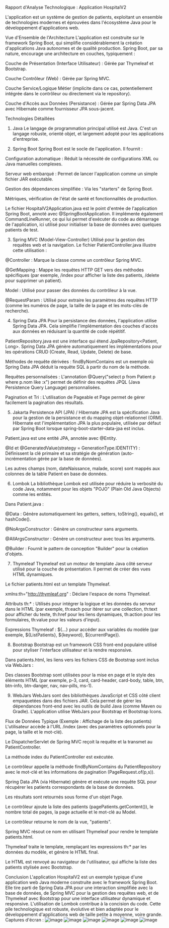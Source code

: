 Rapport d'Analyse Technologique : Application HospitalV2

L'application est un système de gestion de patients, exploitant un ensemble de technologies modernes et éprouvées dans l'écosystème Java pour le développement d'applications web.

Vue d'Ensemble de l'Architecture
L'application est construite sur le framework Spring Boot, qui simplifie considérablement la création d'applications Java autonomes et de qualité production. 
Spring Boot, par sa nature, encourage une architecture en couches, typiquement :

Couche de Présentation (Interface Utilisateur) : Gérée par Thymeleaf et Bootstrap.

Couche Contrôleur (Web) : Gérée par Spring MVC.

Couche Service/Logique Métier (implicite dans ce cas, potentiellement intégrée dans le contrôleur ou directement via le repository).

Couche d'Accès aux Données (Persistance) : Gérée par Spring Data JPA avec Hibernate comme fournisseur JPA sous-jacent.

Technologies Détaillées
1. Java
Le langage de programmation principal utilisé est Java. C'est un langage robuste, orienté objet, et largement adopté pour les applications d'entreprise.

2. Spring Boot
Spring Boot est le socle de l'application. Il fournit :

Configuration automatique : Réduit la nécessité de configurations XML ou Java manuelles complexes.

Serveur web embarqué  : Permet de lancer l'application comme un simple fichier JAR exécutable.

Gestion des dépendances simplifiée : Via les "starters" de Spring Boot.

Métriques, vérification de l'état de santé et fonctionnalités de production.

Le fichier HospitalV2Application.java est le point d'entrée de l'application Spring Boot, annoté avec @SpringBootApplication. 
Il implémente également CommandLineRunner, ce qui lui permet d'exécuter du code au démarrage de l'application, ici utilisé pour initialiser la base de données avec quelques patients de test.

3. Spring MVC (Model-View-Controller)
Utilisé pour la gestion des requêtes web et la navigation. Le fichier PatientController.java illustre cette utilisation :

@Controller : Marque la classe comme un contrôleur Spring MVC.

@GetMapping : Mappe les requêtes HTTP GET vers des méthodes spécifiques (par exemple, /index pour afficher la liste des patients, /delete pour supprimer un patient).

Model : Utilisé pour passer des données du contrôleur à la vue.

@RequestParam : Utilisé pour extraire les paramètres des requêtes HTTP (comme les numéros de page, la taille de la page et les mots-clés de recherche).

4. Spring Data JPA
Pour la persistance des données, l'application utilise Spring Data JPA. Cela simplifie l'implémentation des couches d'accès aux données en réduisant la quantité de code répétitif.

PatientRepository.java est une interface qui étend JpaRepository<Patient, Long>. Spring Data JPA génère automatiquement les implémentations pour les opérations CRUD (Create, Read, Update, Delete) de base.

Méthodes de requête dérivées : findByNomContains est un exemple où Spring Data JPA déduit la requête SQL à partir du nom de la méthode.

Requêtes personnalisées : L'annotation @Query("select p from Patient p where p.nom like :x") permet de définir des requêtes JPQL (Java Persistence Query Language) personnalisées.

Pagination et Tri : L'utilisation de Pageable et Page permet de gérer facilement la pagination des résultats.

5. Jakarta Persistence API (JPA) / Hibernate
JPA est la spécification Java pour la gestion de la persistance et du mapping objet-relationnel (ORM). Hibernate est l'implémentation JPA la plus populaire, utilisée par défaut par Spring Boot lorsque spring-boot-starter-data-jpa est inclus.

Patient.java est une entité JPA, annotée avec @Entity.

@Id et @GeneratedValue(strategy = GenerationType.IDENTITY) : Définissent la clé primaire et sa stratégie de génération (auto-incrémentation gérée par la base de données).

Les autres champs (nom, dateNaissance, malade, score) sont mappés aux colonnes de la table Patient en base de données.

6. Lombok
La bibliothèque Lombok est utilisée pour réduire la verbosité du code Java, notamment pour les objets "POJO" (Plain Old Java Objects) comme les entités.

Dans Patient.java :

@Data : Génère automatiquement les getters, setters, toString(), equals(), et hashCode().

@NoArgsConstructor : Génère un constructeur sans arguments.

@AllArgsConstructor : Génère un constructeur avec tous les arguments.

@Builder : Fournit le pattern de conception "Builder" pour la création d'objets.

7. Thymeleaf
Thymeleaf est un moteur de template Java côté serveur utilisé pour la couche de présentation. Il permet de créer des vues HTML dynamiques.

Le fichier patients.html est un template Thymeleaf.

xmlns:th="http://thymleaf.org" : Déclare l'espace de noms Thymeleaf.

Attributs th:* : Utilisés pour intégrer la logique et les données du serveur dans le HTML (par exemple, th:each pour itérer sur une collection, th:text pour afficher du texte, th:href pour les liens dynamiques, th:action pour les formulaires, th:value pour les valeurs d'input).

Expressions Thymeleaf : ${...} pour accéder aux variables du modèle (par exemple, ${ListPatients}, ${keyword}, ${currentPage}).

8. Bootstrap
Bootstrap est un framework CSS front-end populaire utilisé pour styliser l'interface utilisateur et la rendre responsive.

Dans patients.html, les liens vers les fichiers CSS de Bootstrap sont inclus via WebJars :

<link rel="stylesheet" href="/webjars/bootstrap/5.3.5/css/bootstrap.min.css">

<link rel="stylesheet" href="/webjars/bootstrap-icons/1.13.1/font/bootstrap-icons.css">

Des classes Bootstrap sont utilisées pour la mise en page et le style des éléments HTML (par exemple, p-3, card, card-header, card-body, table, btn, btn-info, btn-danger, nav, nav-pills, ms-1).

9. WebJars
WebJars sont des bibliothèques JavaScript et CSS côté client empaquetées dans des fichiers JAR. Cela permet de gérer les dépendances front-end avec les outils de build Java (comme Maven ou Gradle). L'application utilise WebJars pour Bootstrap et Bootstrap Icons.

Flux de Données Typique (Exemple : Affichage de la liste des patients)
L'utilisateur accède à l'URL /index (avec des paramètres optionnels pour la page, la taille et le mot-clé).

Le DispatcherServlet de Spring MVC reçoit la requête et la transmet au PatientController.

La méthode index du PatientController est exécutée.

Le contrôleur appelle la méthode findByNomContains du PatientRepository avec le mot-clé et les informations de pagination (PageRequest.of(p,s)).

Spring Data JPA (via Hibernate) génère et exécute une requête SQL pour récupérer les patients correspondants de la base de données.

Les résultats sont retournés sous forme d'un objet Page<Patient>.

Le contrôleur ajoute la liste des patients (pagePatients.getContent()), le nombre total de pages, la page actuelle et le mot-clé au Model.

Le contrôleur retourne le nom de la vue, "patients".

Spring MVC résout ce nom en utilisant Thymeleaf pour rendre le template patients.html.

Thymeleaf traite le template, remplaçant les expressions th:* par les données du modèle, et génère le HTML final.

Le HTML est renvoyé au navigateur de l'utilisateur, qui affiche la liste des patients stylisée avec Bootstrap.

Conclusion
L'application HospitalV2 est un exemple typique d'une application web Java moderne construite avec le framework Spring Boot.
Elle tire parti de Spring Data JPA pour une interaction simplifiée avec la base de données, de Spring MVC pour la gestion des requêtes web, et de Thymeleaf avec Bootstrap pour une interface utilisateur dynamique et responsive. L'utilisation de Lombok contribue à la concision du code.
Cette pile technologique est robuste, évolutive et bien adaptée pour le développement d'applications web de taille petite à moyenne, voire grande.
Captures d'écran :
![image](https://github.com/user-attachments/assets/a2d5756a-5df0-4125-93ea-0187e32d0754)
![image](https://github.com/user-attachments/assets/b7de7f18-f8de-439d-83ce-c803b455b8d8)
![image](https://github.com/user-attachments/assets/3da7814d-72c2-4329-a4d4-69d4822b388f)
![image](https://github.com/user-attachments/assets/fd38e331-972e-4560-ba75-030ed619966a)
![image](https://github.com/user-attachments/assets/8101fcb4-b618-45be-87c9-9c4c0a3eb912)
![image](https://github.com/user-attachments/assets/d9154a73-187f-4214-a114-fa1ad17740c8)



